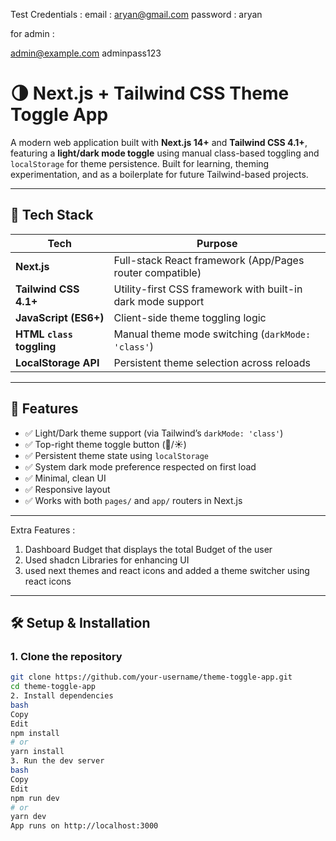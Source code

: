 Test Credentials : 
email : aryan@gmail.com
password : aryan

for admin :

admin@example.com
adminpass123


# 🌗 Next.js + Tailwind CSS Theme Toggle App

A modern web application built with **Next.js 14+** and **Tailwind CSS 4.1+**, featuring a **light/dark mode toggle** using manual class-based toggling and `localStorage` for theme persistence. Built for learning, theming experimentation, and as a boilerplate for future Tailwind-based projects.

---

## 🚀 Tech Stack

| Tech         | Purpose                                   |
|--------------|--------------------------------------------|
| **Next.js**  | Full-stack React framework (App/Pages router compatible) |
| **Tailwind CSS 4.1+** | Utility-first CSS framework with built-in dark mode support |
| **JavaScript (ES6+)** | Client-side theme toggling logic |
| **HTML `class` toggling** | Manual theme mode switching (`darkMode: 'class'`) |
| **LocalStorage API** | Persistent theme selection across reloads |

---

## 🌟 Features

- ✅ Light/Dark theme support (via Tailwind’s `darkMode: 'class'`)
- ✅ Top-right theme toggle button (🌙/☀️)
- ✅ Persistent theme state using `localStorage`
- ✅ System dark mode preference respected on first load
- ✅ Minimal, clean UI
- ✅ Responsive layout
- ✅ Works with both `pages/` and `app/` routers in Next.js

---
Extra Features :

1) Dashboard Budget that displays the total Budget of the user
2) Used shadcn Libraries for enhancing UI
3) used next themes and react icons and added a theme switcher using react icons


---

## 🛠️ Setup & Installation

### 1. Clone the repository

```bash
git clone https://github.com/your-username/theme-toggle-app.git
cd theme-toggle-app
2. Install dependencies
bash
Copy
Edit
npm install
# or
yarn install
3. Run the dev server
bash
Copy
Edit
npm run dev
# or
yarn dev
App runs on http://localhost:3000

